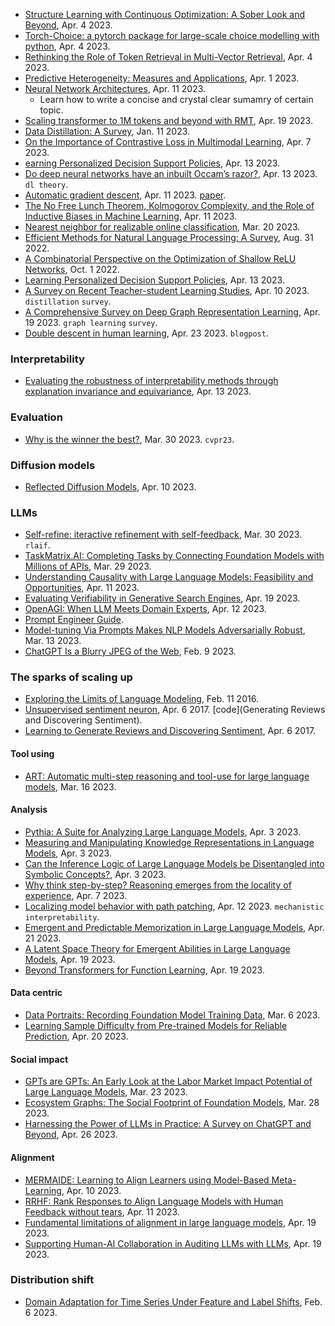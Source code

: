 
- [Structure Learning with Continuous Optimization: A Sober Look and Beyond](https://arxiv.org/pdf/2304.02146.pdf), Apr. 4 2023.
- [Torch-Choice: a pytorch package for large-scale choice modelling with python](https://arxiv.org/pdf/2304.01906.pdf), Apr. 4 2023.
- [Rethinking the Role of Token Retrieval in Multi-Vector Retrieval](https://arxiv.org/pdf/2304.01982.pdf), Apr. 4 2023.
- [Predictive Heterogeneity: Measures and Applications](https://arxiv.org/pdf/2304.00305.pdf), Apr. 1 2023.
- [Neural Network Architectures](https://arxiv.org/pdf/2304.05133.pdf), Apr. 11 2023.
  - Learn how to write a concise and crystal clear sumamry of certain topic.
- [Scaling transformer to 1M tokens and beyond with RMT](https://arxiv.org/pdf/2304.11062.pdf), Apr. 19 2023.
- [Data Distillation: A Survey](https://arxiv.org/pdf/2301.04272.pdf), Jan. 11 2023.
- [On the Importance of Contrastive Loss in Multimodal Learning](https://arxiv.org/pdf/2304.03717.pdf), Apr. 7 2023.
- [earning Personalized Decision Support Policies](https://arxiv.org/abs/2304.06701), Apr. 13 2023.
- [Do deep neural networks have an inbuilt Occam’s razor?](https://arxiv.org/pdf/2304.06670.pdf), Apr. 13 2023. `dl theory`.
- [Automatic gradient descent](https://github.com/jxbz/agd), Apr. 11 2023. [paper](https://arxiv.org/pdf/2304.05187.pdf).
- [The No Free Lunch Theorem, Kolmogorov Complexity, and the Role of Inductive Biases in Machine Learning](https://arxiv.org/pdf/2304.05366.pdf), Apr. 11 2023.
- [Nearest neighbor for realizable online classification](https://geelon.github.io/assets/talks/realizable-online-nn.pdf), Mar. 20 2023.
- [Efficient Methods for Natural Language Processing: A Survey](https://arxiv.org/abs/2209.00099), Aug. 31 2022.
- [A Combinatorial Perspective on the Optimization of Shallow ReLU Networks](https://arxiv.org/pdf/2210.00176.pdf), Oct. 1 2022.
- [Learning Personalized Decision Support Policies](https://arxiv.org/pdf/2304.06701.pdf), Apr. 13 2023.
- [A Survey on Recent Teacher-student Learning Studies](https://arxiv.org/pdf/2304.04615.pdf), Apr. 10 2023. `distillation` `survey`.
- [A Comprehensive Survey on Deep Graph Representation Learning](https://arxiv.org/pdf/2304.05055.pdf), Apr. 19 2023. `graph learning` `survey`.
- [Double descent in human learning](https://chris-said.io/2023/04/21/double-descent-in-human-learning/), Apr. 23 2023. `blogpost`.

### Interpretability

- [Evaluating the robustness of interpretability methods through explanation invariance and equivariance](https://arxiv.org/pdf/2304.06715.pdf), Apr. 13 2023.

### Evaluation

- [Why is the winner the best?](https://arxiv.org/pdf/2303.17719.pdf), Mar. 30 2023. `cvpr23`.

### Diffusion models

- [Reflected Diffusion Models](https://arxiv.org/pdf/2304.04740.pdf), Apr. 10 2023.


### LLMs

- [Self-refine: iteractive refinement with self-feedback](https://arxiv.org/pdf/2303.17651.pdf), Mar. 30 2023. `rlaif`.
- [TaskMatrix.AI: Completing Tasks by Connecting Foundation Models with Millions of APIs](https://arxiv.org/pdf/2303.16434.pdf), Mar. 29 2023.
- [Understanding Causality with Large Language Models: Feasibility and Opportunities](https://arxiv.org/pdf/2304.05524.pdf), Apr. 11 2023.
- [Evaluating Verifiability in Generative Search Engines](https://arxiv.org/pdf/2304.09848.pdf), Apr. 19 2023.
- [OpenAGI: When LLM Meets Domain Experts](https://arxiv.org/pdf/2304.04370.pdf), Apr. 12 2023.
- [Prompt Engineer Guide](https://www.promptingguide.ai/papers).
- [Model-tuning Via Prompts Makes NLP Models Adversarially Robust](https://arxiv.org/pdf/2303.07320.pdf), Mar. 13 2023.
- [ChatGPT Is a Blurry JPEG of the Web](https://www.newyorker.com/tech/annals-of-technology/chatgpt-is-a-blurry-jpeg-of-the-web), Feb. 9 2023.

### The sparks of scaling up

- [Exploring the Limits of Language Modeling](https://arxiv.org/pdf/1602.02410.pdf), Feb. 11 2016.
- [Unsupervised sentiment neuron](https://openai.com/research/unsupervised-sentiment-neuron), Apr. 6 2017. [code](Generating Reviews and Discovering Sentiment).
- [Learning to Generate Reviews and Discovering Sentiment](https://arxiv.org/pdf/1704.01444.pdf), Apr. 6 2017.

#### Tool using

- [ART: Automatic multi-step reasoning and tool-use for large language models](https://arxiv.org/pdf/2303.09014.pdf), Mar. 16 2023.

#### Analysis

- [Pythia: A Suite for Analyzing Large Language Models](https://arxiv.org/pdf/2304.01373.pdf), Apr. 3 2023.
- [Measuring and Manipulating Knowledge Representations in Language Models](https://arxiv.org/pdf/2304.00740.pdf), Apr. 3 2023.
- [Can the Inference Logic of Large Language Models be Disentangled into Symbolic Concepts?](https://arxiv.org/pdf/2304.01083.pdf), Apr. 3 2023.
- [Why think step-by-step? Reasoning emerges from the locality of experience](https://arxiv.org/pdf/2304.03843.pdf), Apr. 7 2023.
- [Localizing model behavior with path patching](https://arxiv.org/pdf/2304.05969.pdf), Apr. 12 2023. `mechanistic interpretability`.
- [Emergent and Predictable Memorization in Large Language Models](https://arxiv.org/pdf/2304.11158.pdf), Apr. 21 2023.
- [A Latent Space Theory for Emergent Abilities in Large Language Models](https://arxiv.org/pdf/2304.09960.pdf), Apr. 19 2023.
- [Beyond Transformers for Function Learning](https://arxiv.org/pdf/2304.09979.pdf), Apr. 19 2023.

#### Data centric

- [Data Portraits: Recording Foundation Model Training Data](https://arxiv.org/pdf/2303.03919.pdf), Mar. 6 2023.
- [Learning Sample Difficulty from Pre-trained Models for Reliable Prediction](https://arxiv.org/pdf/2304.10127.pdf), Apr. 20 2023.

#### Social impact

- [GPTs are GPTs: An Early Look at the Labor Market Impact Potential of Large Language Models](https://arxiv.org/pdf/2303.10130.pdf), Mar. 23 2023.
- [Ecosystem Graphs: The Social Footprint of Foundation Models](https://arxiv.org/pdf/2303.15772.pdf), Mar. 28 2023.
- [Harnessing the Power of LLMs in Practice: A Survey on ChatGPT and Beyond](https://arxiv.org/abs/2304.13712), Apr. 26 2023.

#### Alignment

- [MERMAIDE: Learning to Align Learners using Model-Based Meta-Learning](https://arxiv.org/pdf/2304.04668.pdf), Apr. 10 2023.
- [RRHF: Rank Responses to Align Language Models with Human Feedback without tears](https://arxiv.org/pdf/2304.05302.pdf), Apr. 11 2023.
- [Fundamental limitations of alignment in large language models](https://arxiv.org/pdf/2304.11082.pdf), Apr. 19 2023.
- [Supporting Human-AI Collaboration in Auditing LLMs with LLMs](https://arxiv.org/pdf/2304.09991.pdf), Apr. 19 2023.


### Distribution shift

- [Domain Adaptation for Time Series Under Feature and Label Shifts](https://arxiv.org/pdf/2302.03133.pdf), Feb. 6 2023.
